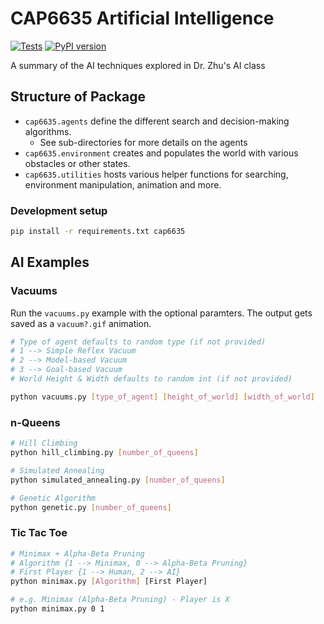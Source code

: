 # CAP6635 Artificial Intelligence
[![Tests](https://github.com/nickumia/cap6635/actions/workflows/test.yml/badge.svg)](https://github.com/nickumia/cap6635/actions/workflows/test.yml)
[![PyPI version](https://badge.fury.io/py/cap6635.svg)](https://badge.fury.io/py/cap6635)

A summary of the AI techniques explored in Dr. Zhu's AI class

## Structure of Package

- `cap6635.agents` define the different search and decision-making algorithms.
    - See sub-directories for more details on the agents
- `cap6635.environment` creates and populates the world with various obstacles or other states.
- `cap6635.utilities` hosts various helper functions for searching, environment manipulation, animation and more.

### Development setup

```bash
pip install -r requirements.txt cap6635
```

## AI Examples

### Vacuums

Run the `vacuums.py` example with the optional paramters.  The output gets saved as a `vacuum?.gif` animation.

```bash
# Type of agent defaults to random type (if not provided)
# 1 --> Simple Reflex Vacuum
# 2 --> Model-based Vacuum
# 3 --> Goal-based Vacuum
# World Height & Width defaults to random int (if not provided)

python vacuums.py [type_of_agent] [height_of_world] [width_of_world]
```

### n-Queens

```bash
# Hill Climbing
python hill_climbing.py [number_of_queens]

# Simulated Annealing
python simulated_annealing.py [number_of_queens]

# Genetic Algorithm
python genetic.py [number_of_queens]
```

### Tic Tac Toe

```bash
# Minimax + Alpha-Beta Pruning
# Algorithm {1 --> Minimax, 0 --> Alpha-Beta Pruning}
# First Player {1 --> Human, 2 --> AI}
python minimax.py [Algorithm] [First Player]

# e.g. Minimax (Alpha-Beta Pruning) - Player is X
python minimax.py 0 1
```

